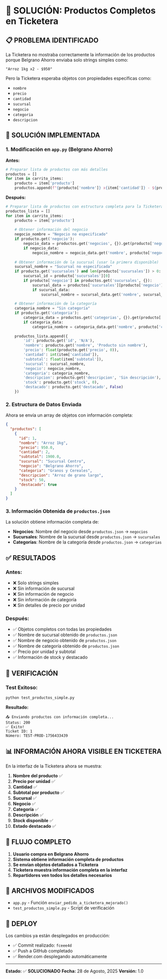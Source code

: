 # 🎫 SOLUCIÓN: Productos Completos en Ticketera

## 📋 **PROBLEMA IDENTIFICADO**

La Ticketera no mostraba correctamente la información de los productos porque Belgrano Ahorro enviaba solo strings simples como:
```
"Arroz 1kg x2 - $950"
```

Pero la Ticketera esperaba objetos con propiedades específicas como:
- `nombre`
- `precio`
- `cantidad`
- `sucursal`
- `negocio`
- `categoria`
- `descripcion`

## 🔧 **SOLUCIÓN IMPLEMENTADA**

### **1. Modificación en `app.py` (Belgrano Ahorro)**

**Antes:**
```python
# Preparar lista de productos con más detalles
productos = []
for item in carrito_items:
    producto = item['producto']
    productos.append(f"{producto['nombre']} x{item['cantidad']} - ${producto.get('precio', 0)}")
```

**Después:**
```python
# Preparar lista de productos con estructura completa para la Ticketera
productos_lista = []
for item in carrito_items:
    producto = item['producto']
    
    # Obtener información del negocio
    negocio_nombre = "Negocio no especificado"
    if producto.get('negocio'):
        negocio_data = productos.get('negocios', {}).get(producto['negocio'])
        if negocio_data:
            negocio_nombre = negocio_data.get('nombre', producto['negocio'])
    
    # Obtener información de la sucursal (usar la primera disponible)
    sucursal_nombre = "Sucursal no especificada"
    if producto.get('sucursales') and len(producto['sucursales']) > 0:
        sucursal_id = producto['sucursales'][0]
        if producto['negocio'] in productos.get('sucursales', {}):
            sucursal_data = productos['sucursales'][producto['negocio']].get(sucursal_id)
            if sucursal_data:
                sucursal_nombre = sucursal_data.get('nombre', sucursal_id)
    
    # Obtener información de la categoría
    categoria_nombre = "Sin categoría"
    if producto.get('categoria'):
        categoria_data = productos.get('categorias', {}).get(producto['categoria'])
        if categoria_data:
            categoria_nombre = categoria_data.get('nombre', producto['categoria'])
    
    productos_lista.append({
        'id': producto.get('id', 'N/A'),
        'nombre': producto.get('nombre', 'Producto sin nombre'),
        'precio': float(producto.get('precio', 0)),
        'cantidad': int(item['cantidad']),
        'subtotal': float(item['subtotal']),
        'sucursal': sucursal_nombre,
        'negocio': negocio_nombre,
        'categoria': categoria_nombre,
        'descripcion': producto.get('descripcion', 'Sin descripción'),
        'stock': producto.get('stock', 0),
        'destacado': producto.get('destacado', False)
    })
```

### **2. Estructura de Datos Enviada**

Ahora se envía un array de objetos con información completa:

```json
{
  "productos": [
    {
      "id": 1,
      "nombre": "Arroz 1kg",
      "precio": 950.0,
      "cantidad": 2,
      "subtotal": 1900.0,
      "sucursal": "Sucursal Centro",
      "negocio": "Belgrano Ahorro",
      "categoria": "Granos y Cereales",
      "descripcion": "Arroz de grano largo",
      "stock": 50,
      "destacado": true
    }
  ]
}
```

### **3. Información Obtenida de `productos.json`**

La solución obtiene información completa de:

- **Negocios**: Nombre del negocio desde `productos.json` → `negocios`
- **Sucursales**: Nombre de la sucursal desde `productos.json` → `sucursales`
- **Categorías**: Nombre de la categoría desde `productos.json` → `categorias`

## ✅ **RESULTADOS**

### **Antes:**
- ❌ Solo strings simples
- ❌ Sin información de sucursal
- ❌ Sin información de negocio
- ❌ Sin información de categoría
- ❌ Sin detalles de precio por unidad

### **Después:**
- ✅ Objetos completos con todas las propiedades
- ✅ Nombre de sucursal obtenido de `productos.json`
- ✅ Nombre de negocio obtenido de `productos.json`
- ✅ Nombre de categoría obtenido de `productos.json`
- ✅ Precio por unidad y subtotal
- ✅ Información de stock y destacado

## 🧪 **VERIFICACIÓN**

### **Test Exitoso:**
```bash
python test_productos_simple.py
```

**Resultado:**
```
📤 Enviando productos con información completa...
Status: 200
✅ Éxito!
Ticket ID: 1
Número: TEST-PROD-1756433439
```

## 📊 **INFORMACIÓN AHORA VISIBLE EN TICKETERA**

En la interfaz de la Ticketera ahora se muestra:

1. **Nombre del producto** ✅
2. **Precio por unidad** ✅
3. **Cantidad** ✅
4. **Subtotal por producto** ✅
5. **Sucursal** ✅
6. **Negocio** ✅
7. **Categoría** ✅
8. **Descripción** ✅
9. **Stock disponible** ✅
10. **Estado destacado** ✅

## 🔄 **FLUJO COMPLETO**

1. **Usuario compra en Belgrano Ahorro**
2. **Sistema obtiene información completa de productos**
3. **Se envían objetos detallados a Ticketera**
4. **Ticketera muestra información completa en la interfaz**
5. **Repartidores ven todos los detalles necesarios**

## 📝 **ARCHIVOS MODIFICADOS**

- `app.py` - Función `enviar_pedido_a_ticketera_mejorado()`
- `test_productos_simple.py` - Script de verificación

## 🚀 **DEPLOY**

Los cambios ya están desplegados en producción:
- ✅ Commit realizado: `fceee4d`
- ✅ Push a GitHub completado
- ✅ Render.com desplegando automáticamente

---

**Estado:** ✅ **SOLUCIONADO**
**Fecha:** 28 de Agosto, 2025
**Versión:** 1.0

